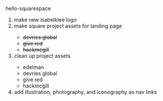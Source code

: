 hello-squarespace
<ol>
<li>make new isabelklee logo</li>
<li>make square project assets for landing page</li>
  <ul>
  <li><s>devries global</s></li>
  <li><s>give red</s></li>
  <li><s>hackmcgill</s></li>
  </ul>
<li>clean up project assets</li>
  <ul>
  <li>edelman</li>
  <li>devries global</li>
  <li>give red</li>
  <li>hackmcgill</li>
  </ul>
  
  <li>add illustration, photography, and iconography as nav links</li>
